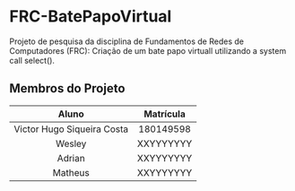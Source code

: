 # FRC-BatePapoVirtual
Projeto de pesquisa da disciplina de Fundamentos de Redes de Computadores (FRC): Criação de um bate papo virtuall utilizando a system call select().

## Membros do Projeto
|            Aluno           |   Matrícula   |
|:--------------------------:|:-------------:|
| Victor Hugo Siqueira Costa |   180149598   |
|           Wesley           |   XXYYYYYYY   |
|           Adrian           |   XXYYYYYYY   |
|           Matheus          |   XXYYYYYYY   |

